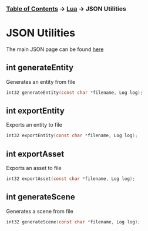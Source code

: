 ### [Table of Contents](../main.md) -> [Lua](Lua.md) -> JSON Utilities

# JSON Utilities
The main JSON page can be found [here](../JSON/json.md)

## int generateEntity
Generates an entity from file
```c
int32 generateEntity(const char *filename, Log log);
```
## int exportEntity
Exports an entity to file
```c
int32 exportEntity(const char *filename, Log log);
```
## int exportAsset
Exports an asset to file
```c
int32 exportAsset(const char *filename, Log log);
```
## int generateScene
Generates a scene from file
```c
int32 generateScene(const char *filename, Log log);
```